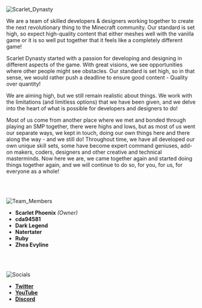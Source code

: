 ![Scarlet_Dynasty](https://user-images.githubusercontent.com/99989764/236437174-19fcd7ac-e01c-4ad4-bae4-e10519de64b8.jpg)

We are a team of skilled developers & designers working together to create the next revolutionary thing to the Minecraft community. Our standard is set high, so expect high-quality content that either meshes well with the vanilla game or it is so well put together that it feels like a completely different game!

Scarlet Dynasty started with a passion for developing and designing in different aspects of the game. With great visions, we see opportunities where other people might see obstacles. Our standard is set high, so in that sense, we would rather push a deadline to ensure good content - Quality over quantity!

We are aiming high, but we still remain realistic about things. We work with the limitations (and limitless options) that we have been given, and we delve into the heart of what is possible for developers and designers to do!

Most of us come from another place where we met and bonded through playing an SMP together, there were highs and lows, but as most of us went our separate ways, we kept in touch, doing our own things here and there along the way - and we still do! Throughout time, we have all developed our own unique skill sets, some have become expert command geniuses, add-on makers, coders, designers and other creative and technical masterminds.
Now here we are, we came together again and started doing things together again, and we will continue to do so, for you, for us, for everyone as a whole!

<br>
<br>

![Team_Members](https://user-images.githubusercontent.com/99989764/236437362-dde26871-2c12-4a59-8508-c16966bdcc65.jpg)

- **Scarlet Phoenix** *(Owner)*
- **cda94581**
- **Dark Legend**
- **Natertater**
- **Ruby**
- **Zhea Evyline**

<br>
<br>

![Socials](https://user-images.githubusercontent.com/99989764/236440010-7ff249d4-d60d-4010-8871-f3b87f41b201.png)

- **[Twitter](https://twitter.com/ScarletDynasty)**
- **[YouTube](https://www.youtube.com/channel/UCFZVpNDfKGdoArxYMBle4Hw)**
- **[Discord](https://discord.gg/SaQbuBUuuw)**

<br>
<br>
